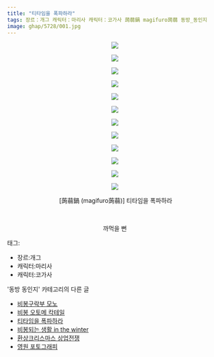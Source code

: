 ```yaml
---
title: "티타임을 폭파하라"
tags: 장르：개그 캐릭터：마리사 캐릭터：코가사 蒟蒻鍋 magifuro蒟蒻 동방_동인지
image: ghap/5728/001.jpg
---
```

<div class="article">
<p style="text-align: center; clear: none; float: none;"><img src="{{ site.nasurl }}/ghap/5728/001.jpg"/></p>
<p style="text-align: center; clear: none; float: none;"><img src="{{ site.nasurl }}/ghap/5728/002.jpg"/></p>
<p style="text-align: center; clear: none; float: none;"><img src="{{ site.nasurl }}/ghap/5728/003.jpg"/></p>
<p style="text-align: center; clear: none; float: none;"><img src="{{ site.nasurl }}/ghap/5728/004.jpg"/></p>
<p style="text-align: center; clear: none; float: none;"><img src="{{ site.nasurl }}/ghap/5728/005.jpg"/></p>
<p style="text-align: center; clear: none; float: none;"><img src="{{ site.nasurl }}/ghap/5728/006.jpg"/></p>
<p style="text-align: center; clear: none; float: none;"><img src="{{ site.nasurl }}/ghap/5728/007.jpg"/></p>
<p style="text-align: center; clear: none; float: none;"><img src="{{ site.nasurl }}/ghap/5728/008.jpg"/></p>
<p style="text-align: center; clear: none; float: none;"><img src="{{ site.nasurl }}/ghap/5728/009.jpg"/></p>
<p style="text-align: center; clear: none; float: none;"><img src="{{ site.nasurl }}/ghap/5728/010.jpg"/></p>
<p style="text-align: center; clear: none; float: none;"><img src="{{ site.nasurl }}/ghap/5728/011.jpg"/></p>
<p style="text-align: center; clear: none; float: none;"><img src="{{ site.nasurl }}/ghap/5728/012.jpg"/></p>
<p style="text-align: center; clear: none; float: none;"> [蒟蒻鍋 (magifuro蒟蒻)] 티타임을 폭파하라</p>
<p style="text-align: center; clear: none; float: none;"><br/></p>
<p style="text-align: center; clear: none; float: none;">까먹을 뻔</p>
</div><div class="tagTrail">
<p>태그: </p>
<ul>
<li>장르:개그</li>
<li>캐릭터:마리사</li>
<li>캐릭터:코가사</li>
</ul>
</div><div class="another">
<p>'동방 동인지' 카테고리의 다른 글</p>
<ul>
<li><a href="/2019-02-05-ghap_5737">비봉구락부 모노</a></li>
<li><a href="/2019-02-05-ghap_5736">비봉 오토메 칵테일</a></li>
<li><a href="/2019-02-02-ghap_5728">티타임을 폭파하라</a></li>
<li><a href="/2019-02-01-ghap_5705">비봉되는 생활 in the winter</a></li>
<li><a href="5703.html">환상크리스마스 상업전쟁</a></li>
<li><a href="/2019-01-29-ghap_5675">영원 포토그래피</a></li>
</ul>
</div>